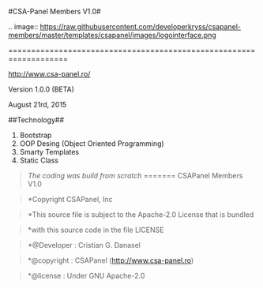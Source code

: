 #CSA-Panel Members V1.0#

.. image:: https://raw.githubusercontent.com/developerkryss/csapanel-members/master/templates/csapanel/images/logointerface.png

===================================================================

http://www.csa-panel.ro/

Version 1.0.0 (BETA)

August 21rd, 2015

##Technology##

 1. Bootstrap
 2. OOP Desing (Object Oriented Programming)
 3. Smarty Templates
 4. Static Class

> *The coding was build from scratch*
=======
CSAPanel Members V1.0

> *Copyright CSAPanel, Inc

> *This source file is subject to the Apache-2.0 License that is bundled

> *with this source code in the file LICENSE

> *@Developer : Cristian G. Danasel

> *@copyright : CSAPanel (http://www.csa-panel.ro)

> *@license : Under GNU Apache-2.0